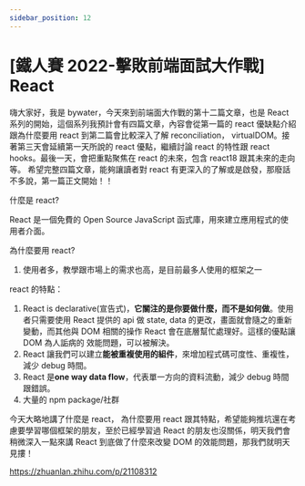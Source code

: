 ```yaml
---
sidebar_position: 12
---
```


# [鐵人賽 2022-擊敗前端面試大作戰] React

嗨大家好，我是 bywater，今天來到前端面大作戰的第十二篇文章，也是 React 系列的開始，這個系列我預計會有四篇文章，內容會從第一篇的 react 優缺點介紹跟為什麼要用 react 到第二篇會比較深入了解 reconciliation，
virtualDOM。接著第三天會延續第一天所說的 react 優點，繼續討論 react 的特性跟 react hooks。最後一天，會把重點聚焦在 react 的未來，包含 react18 跟其未來的走向等。
希望完整四篇文章，能夠讓讀者對 react 有更深入的了解或是啟發，那廢話不多說，第一篇正文開始！！

什麼是 react?

React 是一個免費的 Open Source JavaScript 函式庫，用來建立應用程式的使用者介面。

為什麼要用 react?

1.  使用者多，教學跟市場上的需求也高，是目前最多人使用的框架之一

react 的特點：

1. React is declarative(宣告式)，**它關注的是你要做什麼，而不是如何做**。使用者只需要使用 React 提供的 api 做 state, data 的更改，畫面就會隨之的重新變動，而其他與 DOM 相關的操作 React 會在底層幫忙處理好。這樣的優點讓 DOM 為人詬病的 效能問題，可以被解決。
2. React 讓我們可以建立**能被重複使用的組件**，來增加程式碼可度性、重複性，減少 debug 時間。
3. React 是**one way data flow**，代表單一方向的資料流動，減少 debug 時間跟錯誤。
4. 大量的 npm package/社群

今天大略地講了什麼是 react，
為什麼要用 react 跟其特點，希望能夠推坑還在考慮要學習哪個框架的朋友，至於已經學習過 React 的朋友也沒關係，明天我們會稍微深入一點來講 React 到底做了什麼來改變 DOM 的效能問題，那我們就明天見摟！

https://zhuanlan.zhihu.com/p/21108312
